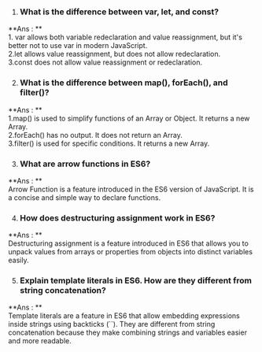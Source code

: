 1. ### What is the difference between var, let, and const?  
**Ans : **  
        1. var allows both variable redeclaration and value reassignment, but it's better not to use var in modern JavaScript.  
        2.let allows value reassignment, but does not allow redeclaration.  
        3.const does not allow value reassignment or redeclaration.


2. ### What is the difference between map(), forEach(), and filter()?   
**Ans : **  
        1.map() is used to simplify functions of an Array or Object. It returns a new Array.  
        2.forEach() has no output. It does not return an Array.  
        3.filter() is used for specific conditions. It returns a new Array.


3. ### What are arrow functions in ES6?  
**Ans : **  
        Arrow Function is a feature introduced in the ES6 version of JavaScript. It is a concise and simple way to declare functions. 


4. ### How does destructuring assignment work in ES6?  
**Ans : **  
        Destructuring assignment is a feature introduced in ES6 that allows you to unpack values from arrays or properties from objects into distinct variables easily.

5. ###  Explain template literals in ES6. How are they different from string concatenation?
**Ans : **  
        Template literals are a feature in ES6 that allow embedding expressions inside strings using backticks (``). They are different from string concatenation because they make combining strings and variables easier and more readable.  